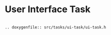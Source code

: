 User Interface Task
===================

```eval_rst

.. doxygenfile:: src/tasks/ui-task/ui-task.h

```

